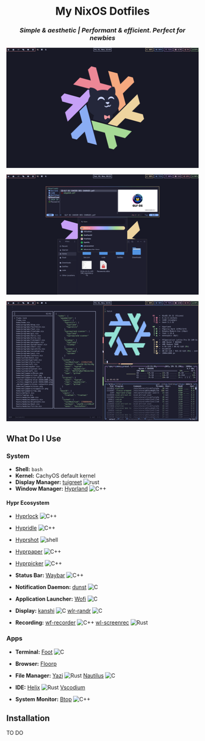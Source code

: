 <h1 align="center">My NixOS Dotfiles</h1>
<h3 align="center"><em>Simple & aesthetic | Performant & efficient. Perfect for newbies</em></h3>


![Home](./assets/home.png)

![File](./assets/file.png)

![Dev](./assets/dev.png)

## What Do I Use

### System
- **Shell:** ```bash```
- **Kernel:** CachyOS default kernel
- **Display Manager:** [tuigreet](https://github.com/apognu/tuigreet) ![rust][rs]
- **Window Manager:** [Hyprland](https://github.com/hyprwm/Hyprland) ![C++][cpp]

#### Hypr Ecosystem
- [Hyprlock](https://github.com/hyprwm/hyprlock) ![C++][cpp]
- [Hypridle](https://github.com/hyprwm/hypridle) ![C++][cpp]
- [Hyprshot](https://github.com/Gustash/Hyprshot) ![shell][sh]
- [Hyprpaper](https://github.com/hyprwm/hyprpaper) ![C++][cpp]
- [Hyprpicker](https://github.com/hyprwm/hyprpicker) ![C++][cpp]

- **Status Bar:** [Waybar](https://github.com/Alexays/Waybar) ![C++][cpp]

- **Notification Daemon:** [dunst](https://dunst-project.org/) ![C][c]

- **Application Launcher:** [Wofi](https://gitlab.com/dgirault/wofi) ![C][c]

- **Display:** [kanshi](https://git.sr.ht/~emersion/kanshi) ![C][c] [wlr-randr](https://sr.ht/~emersion/wlr-randr/) ![C][c]

- **Recording:** [wf-recorder](https://github.com/ammen99/wf-recorder) ![C++][cpp] [wl-screenrec](https://github.com/russelltg/wl-screenrec) ![Rust][rs]

### Apps

- **Terminal:** [Foot](https://codeberg.org/dnkl/foot) ![C][c]
 
- **Browser:** [Floorp](https://github.com/Floorp-Projects/Floorp)

- **File Manager:** [Yazi](https://github.com/sxyazi/yazi) ![Rust][rs] [Nautilus](https://github.com/GNOME/nautilus) ![C][c]

- **IDE:** [Helix](https://helix-editor.com/) ![Rust][rs] [Vscodium](https://github.com/VSCodium/vscodium)

- **System Monitor:** [Btop](https://github.com/aristocratos/btop) ![C++][cpp]

## Installation
TO DO



<!-- Links -->

<!-- Languages -->
<!-- Rust -->
[rs]: https://img.shields.io/badge/-rust-orange
<!-- Nim -->
[nim]: https://img.shields.io/badge/-nim-%23ffe953
<!-- Shell/Bash -->
[sh]: https://img.shields.io/badge/-shell-green
<!-- Golang -->
[go]: https://img.shields.io/badge/-go-68D7E2
<!-- C++ -->
[cpp]: https://img.shields.io/badge/-c%2B%2B-red
<!-- C -->
[c]: https://img.shields.io/badge/-c-lightgrey
<!-- Zig -->
[z]: https://img.shields.io/badge/-zig-yellow
<!-- Vala -->
[va]: https://img.shields.io/badge/-vala-blueviolet
<!-- Dart -->
[da]: https://img.shields.io/badge/-dart-02D3B3
<!-- Python -->
[py]: https://img.shields.io/badge/-python-blue
<!-- TypeScript -->
[ts]: https://img.shields.io/badge/-TS-007BCD
